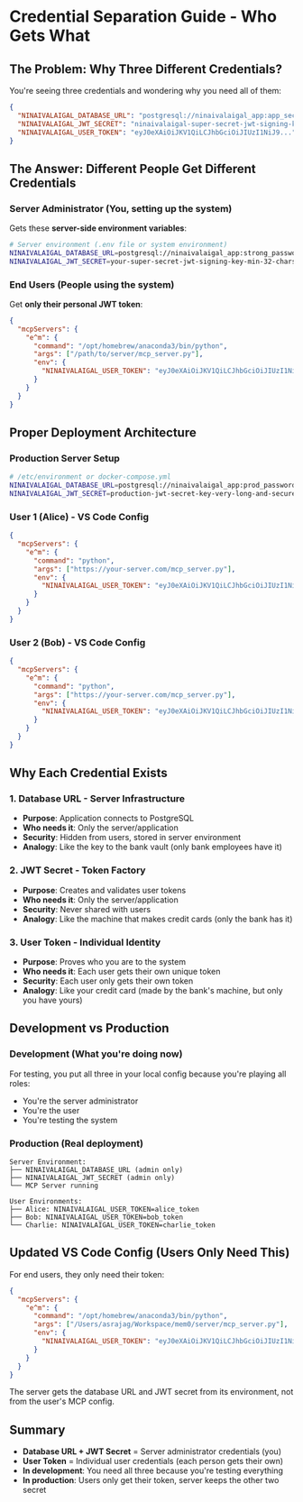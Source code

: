 # Credential Separation Guide - Who Gets What

## The Problem: Why Three Different Credentials?

You're seeing three credentials and wondering why you need all of them:

```json
{
  "NINAIVALAIGAL_DATABASE_URL": "postgresql://ninaivalaigal_app:app_secret@localhost:5432/ninaivalaigal_db",
  "NINAIVALAIGAL_JWT_SECRET": "ninaivalaigal-super-secret-jwt-signing-key-min-32-chars-2024", 
  "NINAIVALAIGAL_USER_TOKEN": "eyJ0eXAiOiJKV1QiLCJhbGciOiJIUzI1NiJ9..."
}
```

## The Answer: Different People Get Different Credentials

### **Server Administrator** (You, setting up the system)
Gets these **server-side environment variables**:
```bash
# Server environment (.env file or system environment)
NINAIVALAIGAL_DATABASE_URL=postgresql://ninaivalaigal_app:strong_password@localhost:5432/ninaivalaigal_db
NINAIVALAIGAL_JWT_SECRET=your-super-secret-jwt-signing-key-min-32-chars
```

### **End Users** (People using the system)
Get **only their personal JWT token**:
```json
{
  "mcpServers": {
    "e^m": {
      "command": "/opt/homebrew/anaconda3/bin/python",
      "args": ["/path/to/server/mcp_server.py"],
      "env": {
        "NINAIVALAIGAL_USER_TOKEN": "eyJ0eXAiOiJKV1QiLCJhbGciOiJIUzI1NiJ9..."
      }
    }
  }
}
```

## Proper Deployment Architecture

### **Production Server Setup**
```bash
# /etc/environment or docker-compose.yml
NINAIVALAIGAL_DATABASE_URL=postgresql://ninaivalaigal_app:prod_password@db:5432/ninaivalaigal_db
NINAIVALAIGAL_JWT_SECRET=production-jwt-secret-key-very-long-and-secure
```

### **User 1 (Alice) - VS Code Config**
```json
{
  "mcpServers": {
    "e^m": {
      "command": "python",
      "args": ["https://your-server.com/mcp_server.py"],
      "env": {
        "NINAIVALAIGAL_USER_TOKEN": "eyJ0eXAiOiJKV1QiLCJhbGciOiJIUzI1NiJ9.alice_token"
      }
    }
  }
}
```

### **User 2 (Bob) - VS Code Config**  
```json
{
  "mcpServers": {
    "e^m": {
      "command": "python", 
      "args": ["https://your-server.com/mcp_server.py"],
      "env": {
        "NINAIVALAIGAL_USER_TOKEN": "eyJ0eXAiOiJKV1QiLCJhbGciOiJIUzI1NiJ9.bob_token"
      }
    }
  }
}
```

## Why Each Credential Exists

### **1. Database URL** - Server Infrastructure
- **Purpose**: Application connects to PostgreSQL
- **Who needs it**: Only the server/application
- **Security**: Hidden from users, stored in server environment
- **Analogy**: Like the key to the bank vault (only bank employees have it)

### **2. JWT Secret** - Token Factory
- **Purpose**: Creates and validates user tokens
- **Who needs it**: Only the server/application  
- **Security**: Never shared with users
- **Analogy**: Like the machine that makes credit cards (only the bank has it)

### **3. User Token** - Individual Identity
- **Purpose**: Proves who you are to the system
- **Who needs it**: Each user gets their own unique token
- **Security**: Each user only gets their own token
- **Analogy**: Like your credit card (made by the bank's machine, but only you have yours)

## Development vs Production

### **Development (What you're doing now)**
For testing, you put all three in your local config because you're playing all roles:
- You're the server administrator
- You're the user
- You're testing the system

### **Production (Real deployment)**
```
Server Environment:
├── NINAIVALAIGAL_DATABASE_URL (admin only)
├── NINAIVALAIGAL_JWT_SECRET (admin only)
└── MCP Server running

User Environments:
├── Alice: NINAIVALAIGAL_USER_TOKEN=alice_token
├── Bob: NINAIVALAIGAL_USER_TOKEN=bob_token  
└── Charlie: NINAIVALAIGAL_USER_TOKEN=charlie_token
```

## Updated VS Code Config (Users Only Need This)

For end users, they only need their token:

```json
{
  "mcpServers": {
    "e^m": {
      "command": "/opt/homebrew/anaconda3/bin/python",
      "args": ["/Users/asrajag/Workspace/mem0/server/mcp_server.py"],
      "env": {
        "NINAIVALAIGAL_USER_TOKEN": "eyJ0eXAiOiJKV1QiLCJhbGciOiJIUzI1NiJ9..."
      }
    }
  }
}
```

The server gets the database URL and JWT secret from its environment, not from the user's MCP config.

## Summary

- **Database URL + JWT Secret** = Server administrator credentials (you)
- **User Token** = Individual user credentials (each person gets their own)
- **In development**: You need all three because you're testing everything
- **In production**: Users only get their token, server keeps the other two secret
